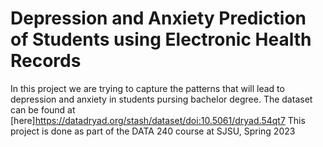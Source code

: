 # Depression and Anxiety Prediction of Students using Electronic Health Records

In this project we are trying to capture the patterns that will lead to depression and anxiety in students pursing bachelor degree.
The dataset can be found at [here]https://datadryad.org/stash/dataset/doi:10.5061/dryad.54qt7
This project is done as part of the DATA 240 course at SJSU, Spring 2023
